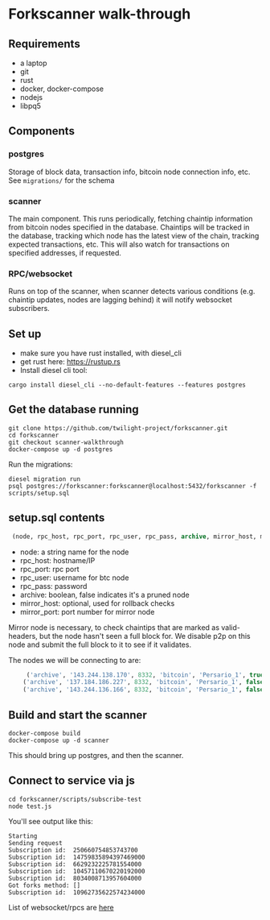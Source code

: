 # Forkscanner walk-through

## Requirements
- a laptop
- git
- rust
- docker, docker-compose
- nodejs
- libpq5

## Components

### postgres
Storage of block data, transaction info, bitcoin node connection info, etc. 
See `migrations/` for the schema

### scanner
The main component. This runs periodically, fetching chaintip information from bitcoin nodes specified in the database. Chaintips will be tracked in the database, tracking which node has the latest view of the chain, tracking expected transactions, etc. This will also watch for transactions on specified addresses, if requested.

### RPC/websocket
Runs on top of the scanner, when scanner detects various conditions (e.g. chaintip updates, nodes are lagging behind) it will notify websocket subscribers.

## Set up
- make sure you have rust installed, with diesel_cli
- get rust here: https://rustup.rs
- Install diesel cli tool:

```console
cargo install diesel_cli --no-default-features --features postgres
```

## Get the database running
```console
git clone https://github.com/twilight-project/forkscanner.git
cd forkscanner
git checkout scanner-walkthrough
docker-compose up -d postgres
```

Run the migrations:

```console
diesel migration run
psql postgres://forkscanner:forkscanner@localhost:5432/forkscanner -f scripts/setup.sql
```

## setup.sql contents
```sql
 (node, rpc_host, rpc_port, rpc_user, rpc_pass, archive, mirror_host, mirror_rpc_port)
 ```
 
 - node: a string name for the node
 - rpc_host: hostname/IP
 - rpc_port: rpc port
 - rpc_user: username for btc node
 - rpc_pass: password
 - archive: boolean, false indicates it's a pruned node
 - mirror_host: optional, used for rollback checks
 - mirror_port: port number for mirror node

Mirror node is necessary, to check chaintips that are marked as valid-headers, but the node hasn't seen a full block for. We disable p2p on this node
and submit the full block to it to see if it validates.

The nodes we will be connecting to are:

```sql
     ('archive', '143.244.138.170', 8332, 'bitcoin', 'Persario_1', true, NULL, NULL),
    ('archive', '137.184.186.227', 8332, 'bitcoin', 'Persario_1', false, '167.71.141.175', 8332),
    ('archive', '143.244.136.166', 8332, 'bitcoin', 'Persario_1', false, NULL, NULL);
 ```
 
 ## Build and start the scanner

```console
docker-compose build
docker-compose up -d scanner
```

This should bring up postgres, and then the scanner.

## Connect to service via js
```console
cd forkscanner/scripts/subscribe-test
node test.js
```

You'll see output like this:
```console
Starting
Sending request
Subscription id:  250660754853743700
Subscription id:  14759835894397469000
Subscription id:  6629232225781554000
Subscription id:  10457110670220192000
Subscription id:  8034008713957604000
Got forks method: []
Subscription id:  10962735622574234000
```

List of websocket/rpcs are [here](./README.md)
